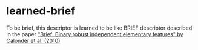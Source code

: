 # learned-brief
To be brief, this descriptor is learned to be like BRIEF descriptor described in the paper ["Brief: Binary robust independent elementary features" by Calonder et al. (2010)](https://www.cs.ubc.ca/~lowe/525/papers/calonder_eccv10.pdf)
